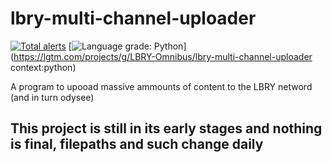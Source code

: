 # lbry-multi-channel-uploader
[![Total alerts](https://img.shields.io/lgtm/alerts/g/LBRY-Omnibus/lbry-multi-channel-uploader.svg?logo=lgtm&logoWidth=18)](https://lgtm.com/projects/g/LBRY-Omnibus/lbry-multi-channel-uploader/alerts/)
[![Language grade: Python](https://img.shields.io/lgtm/grade/python/g/LBRY-Omnibus/lbry-multi-channel-uploader.svg?logo=lgtm&logoWidth=18)](https://lgtm.com/projects/g/LBRY-Omnibus/lbry-multi-channel-uploader context:python)

A program to upooad massive ammounts of content to the LBRY netword (and in turn odysee)

## This project is still in its early stages and nothing is final, filepaths and such change daily